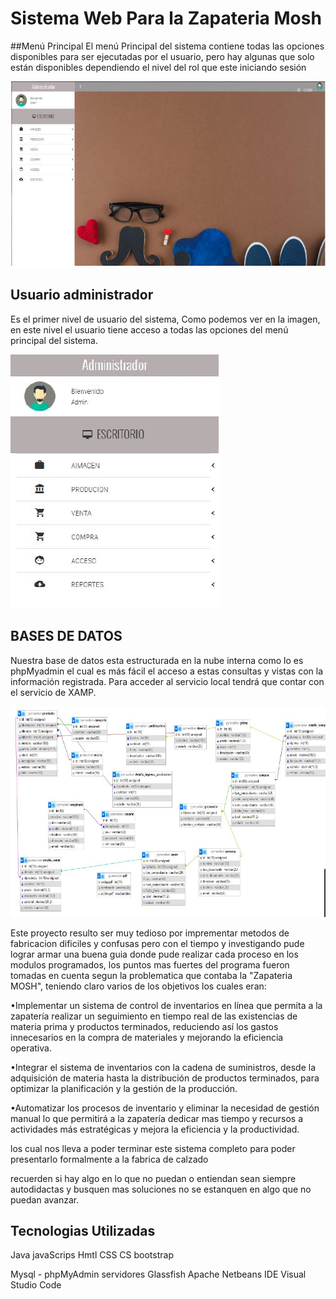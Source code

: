 # Sistema Web Para la Zapateria Mosh



##Menú Principal
El menú Principal del sistema contiene todas las opciones disponibles para ser ejecutadas por el usuario, pero hay algunas que solo están disponibles dependiendo el nivel del rol
que este iniciando sesión

![Logo del Proyecto](https://github.com/Denis-Otoniel-123/Zapateria-Mosh/blob/main/Screenshot/login1.JPG)


## Usuario administrador

Es el primer nivel de usuario del sistema, Como podemos ver en la imagen, en este nivel el usuario tiene acceso a todas las opciones del menú principal del sistema.

![Logo del Proyecto](https://github.com/Denis-Otoniel-123/Zapateria-Mosh/blob/main/Screenshot/usuario.JPG)

## BASES DE DATOS
Nuestra base de datos esta estructurada en la nube interna como lo es phpMyadmin el cual es más fácil el acceso a estas consultas y vistas con la información registrada.
Para acceder al servicio local tendrá que contar con el servicio de XAMP.

![Logo del Proyecto](https://github.com/Denis-Otoniel-123/Zapateria-Mosh/blob/main/Screenshot/base%20de%20datos.JPG)

Este proyecto resulto ser muy tedioso por imprementar metodos de fabricacion dificiles y confusas pero con el tiempo y investigando pude lograr armar una buena guia donde pude 
realizar cada proceso en los modulos programados, los puntos mas fuertes del programa fueron tomadas en cuenta segun la problematica que contaba la "Zapateria MOSH", teniendo claro
varios de los objetivos los cuales eran:

•Implementar un sistema de control de inventarios en línea que permita a la zapatería realizar un seguimiento en tiempo real de las existencias de materia prima y productos terminados, reduciendo así los gastos innecesarios en la compra de materiales y mejorando la eficiencia operativa.

•Integrar el sistema de inventarios con la cadena de suministros, desde la adquisición de materia hasta la distribución de productos terminados, para optimizar la planificación y la gestión de la producción.

•Automatizar los procesos de inventario y eliminar la necesidad de gestión manual lo que permitirá a la zapatería dedicar mas tiempo y recursos a actividades más estratégicas y mejora la eficiencia y la productividad.

los cual nos lleva a poder terminar este sistema completo para poder presentarlo formalmente a la fabrica de calzado 

recuerden si hay algo en lo que no puedan o entiendan sean siempre autodidactas y busquen mas soluciones no se estanquen en algo que no puedan avanzar.

## Tecnologias Utilizadas

Java
javaScrips
Hmtl
CSS
CS
bootstrap

Mysql - phpMyAdmin
servidores Glassfish
Apache Netbeans IDE
Visual Studio Code


